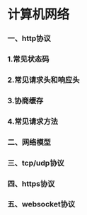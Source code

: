 # 计算机网络

### 一、http协议
### 1.常见状态码

### 2.常见请求头和响应头

### 3.协商缓存

### 4.常见请求方法

### 二、网络模型

### 三、tcp/udp协议

### 四、https协议

### 五、websocket协议